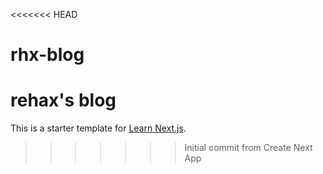 <<<<<<< HEAD
# rhx-blog
rehax's blog
=======
This is a starter template for [Learn Next.js](https://nextjs.org/learn).
>>>>>>> Initial commit from Create Next App
